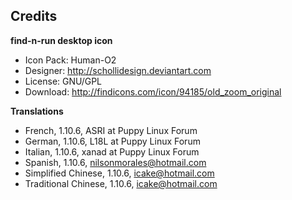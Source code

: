 ## Credits

**find-n-run desktop icon**

 * Icon Pack: Human-O2
 * Designer: http://schollidesign.deviantart.com
 * License: GNU/GPL
 * Download: http://findicons.com/icon/94185/old_zoom_original

**Translations**

 * French, 1.10.6, ASRI at Puppy Linux Forum
 * German, 1.10.6, L18L at Puppy Linux Forum
 * Italian, 1.10.6, xanad at Puppy Linux Forum
 * Spanish, 1.10.6, nilsonmorales@hotmail.com
 * Simplified Chinese, 1.10.6, icake@hotmail.com
 * Traditional Chinese, 1.10.6, icake@hotmail.com


